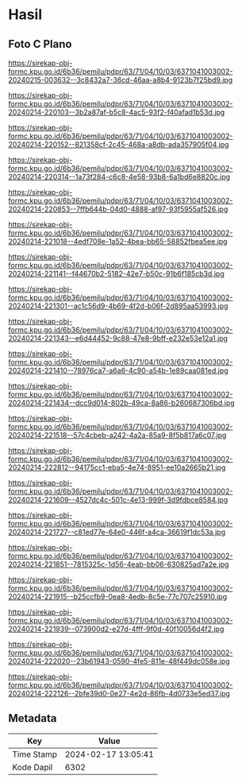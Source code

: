 # Hasil

## Foto C Plano

https://sirekap-obj-formc.kpu.go.id/6b36/pemilu/pdpr/63/71/04/10/03/6371041003002-20240215-003632--3c8432a7-36cd-46aa-a8b4-9123b7f25bd9.jpg

https://sirekap-obj-formc.kpu.go.id/6b36/pemilu/pdpr/63/71/04/10/03/6371041003002-20240214-220103--3b2a87af-b5c8-4ac5-93f2-f40afad1b53d.jpg

https://sirekap-obj-formc.kpu.go.id/6b36/pemilu/pdpr/63/71/04/10/03/6371041003002-20240214-220152--821358cf-2c45-468a-a8db-ada357905f04.jpg

https://sirekap-obj-formc.kpu.go.id/6b36/pemilu/pdpr/63/71/04/10/03/6371041003002-20240214-220314--1a73f284-c6c8-4e58-93b8-6a1bd6e8820c.jpg

https://sirekap-obj-formc.kpu.go.id/6b36/pemilu/pdpr/63/71/04/10/03/6371041003002-20240214-220853--7ffb644b-04d0-4888-af97-93f5955af526.jpg

https://sirekap-obj-formc.kpu.go.id/6b36/pemilu/pdpr/63/71/04/10/03/6371041003002-20240214-221018--4edf708e-1a52-4bea-bb65-58852fbea5ee.jpg

https://sirekap-obj-formc.kpu.go.id/6b36/pemilu/pdpr/63/71/04/10/03/6371041003002-20240214-221141--f44670b2-5182-42e7-b50c-91b6f185cb3d.jpg

https://sirekap-obj-formc.kpu.go.id/6b36/pemilu/pdpr/63/71/04/10/03/6371041003002-20240214-221301--ac1c56d9-4b69-4f2d-b06f-2d895aa53993.jpg

https://sirekap-obj-formc.kpu.go.id/6b36/pemilu/pdpr/63/71/04/10/03/6371041003002-20240214-221343--e6d44452-9c88-47e8-9bff-e232e53e12a1.jpg

https://sirekap-obj-formc.kpu.go.id/6b36/pemilu/pdpr/63/71/04/10/03/6371041003002-20240214-221410--78976ca7-a6a6-4c90-a54b-1e89caa081ed.jpg

https://sirekap-obj-formc.kpu.go.id/6b36/pemilu/pdpr/63/71/04/10/03/6371041003002-20240214-221434--dcc9d014-802b-49ca-8a86-b260687306bd.jpg

https://sirekap-obj-formc.kpu.go.id/6b36/pemilu/pdpr/63/71/04/10/03/6371041003002-20240214-221518--57c4cbeb-a242-4a2a-85a9-8f5b817a6c07.jpg

https://sirekap-obj-formc.kpu.go.id/6b36/pemilu/pdpr/63/71/04/10/03/6371041003002-20240214-222812--94175cc1-eba5-4e74-8951-ee10a2665b21.jpg

https://sirekap-obj-formc.kpu.go.id/6b36/pemilu/pdpr/63/71/04/10/03/6371041003002-20240214-221609--4527dc4c-501c-4e13-999f-3d9fdbce8584.jpg

https://sirekap-obj-formc.kpu.go.id/6b36/pemilu/pdpr/63/71/04/10/03/6371041003002-20240214-221727--c81ed77e-64e0-446f-a4ca-36619f1dc53a.jpg

https://sirekap-obj-formc.kpu.go.id/6b36/pemilu/pdpr/63/71/04/10/03/6371041003002-20240214-221851--7815325c-1d56-4eab-bb06-630825ad7a2e.jpg

https://sirekap-obj-formc.kpu.go.id/6b36/pemilu/pdpr/63/71/04/10/03/6371041003002-20240214-221915--b25ccfb9-0ea8-4edb-8c5e-77c707c25910.jpg

https://sirekap-obj-formc.kpu.go.id/6b36/pemilu/pdpr/63/71/04/10/03/6371041003002-20240214-221939--073900d2-e27d-4fff-9f0d-40f10056d4f2.jpg

https://sirekap-obj-formc.kpu.go.id/6b36/pemilu/pdpr/63/71/04/10/03/6371041003002-20240214-222020--23b61943-0590-4fe5-811e-48f449dc058e.jpg

https://sirekap-obj-formc.kpu.go.id/6b36/pemilu/pdpr/63/71/04/10/03/6371041003002-20240214-222126--2bfe39d0-0e27-4e2d-86fb-4d0733e5ed37.jpg


## Metadata

| Key        | Value               |
| ---------- | ------------------- |
| Time Stamp | 2024-02-17 13:05:41 |
| Kode Dapil | 6302                |



